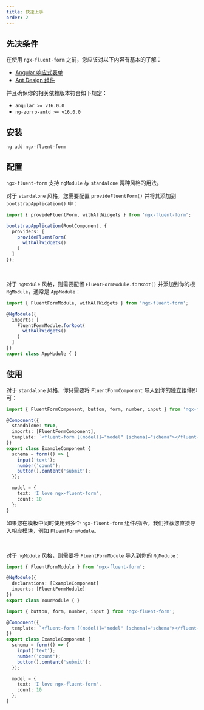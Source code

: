 ```yaml
---
title: 快速上手
order: 2
---
```


## 先决条件

在使用 `ngx-fluent-form` 之前，您应该对以下内容有基本的了解：

- [Angular 响应式表单](https://angular.cn/guide/reactive-forms)
- [Ant Design 组件](https://ng.ant.design)

并且确保你的相关依赖版本符合如下规定：

- `angular >= v16.0.0`
- `ng-zorro-antd >= v16.0.0`

## 安装

```shell
ng add ngx-fluent-form
```

## 配置

`ngx-fluent-form` 支持 `ngModule` 与 `standalone` 两种风格的用法。

对于 `standalone` 风格，您需要配置 `provideFluentForm()` 并将其添加到 `bootstrapApplication()` 中：

```ts
import { provideFluentForm, withAllWidgets } from 'ngx-fluent-form';

bootstrapApplication(RootComponent, {
  providers: [
    provideFluentForm(
      withAllWidgets()
    )
  ]
});
```

<br>

对于 `ngModule` 风格，则需要配置 `FluentFormModule.forRoot()` 并添加到你的根 `NgModule`，通常是 `AppModule`：

```ts
import { FluentFormModule, withAllWidgets } from 'ngx-fluent-form';

@NgModule({
  imports: [
    FluentFormModule.forRoot(
      withAllWidgets()
    )
  ]
})
export class AppModule { }
```

## 使用

对于 `standalone` 风格，你只需要将 `FluentFormComponent` 导入到你的独立组件即可：

```ts
import { FluentFormComponent, button, form, number, input } from 'ngx-fluent-form';

@Component({
  standalone: true,
  imports: [FluentFormComponent],
  template: `<fluent-form [(model)]="model" [schema]="schema"></fluent-form>`
})
export class ExampleComponent {
  schema = form(() => {
    input('text');
    number('count');
    button().content('submit');
  });

  model = {
    text: 'I love ngx-fluent-form',
    count: 10
  };
}
```
<alert type="info">如果您在模板中同时使用到多个 `ngx-fluent-form` 组件/指令，我们推荐您直接导入相应模块，例如 `FluentFormModule`。</alert>

<br>

对于 `ngModule` 风格，则需要将 `FluentFormModule` 导入到你的 `NgModule`：

```ts
import { FluentFormModule } from 'ngx-fluent-form';

@NgModule({
  declarations: [ExampleComponent]
  imports: [FluentFormModule]
})
export class YourModule { }
```

```ts
import { button, form, number, input } from 'ngx-fluent-form';

@Component({
  template: `<fluent-form [(model)]="model" [schema]="schema"></fluent-form>`
})
export class ExampleComponent {
  schema = form(() => {
    input('text');
    number('count');
    button().content('submit');
  });

  model = {
    text: 'I love ngx-fluent-form',
    count: 10
  };
}
```
